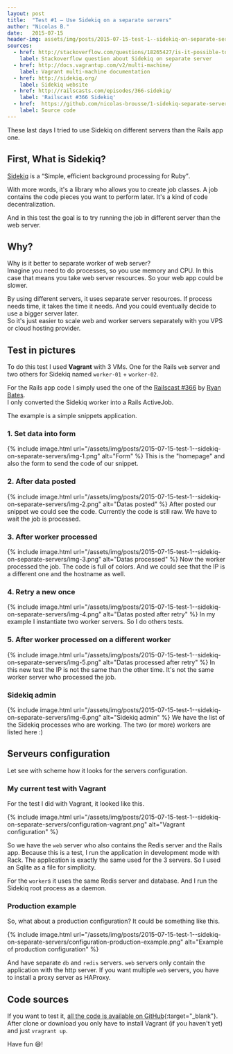 ```yaml
---
layout: post
title:  "Test #1 — Use Sidekiq on a separate servers"
author: "Nicolas B."
date:   2015-07-15
header-img: assets/img/posts/2015-07-15-test-1--sidekiq-on-separate-servers/banner.jpg
sources:
  - href: http://stackoverflow.com/questions/18265427/is-it-possible-to-run-sidekiq-on-a-separate-host-from-the-rails-host
    label: Stackoverflow question about Sidekiq on separate server
  - href: http://docs.vagrantup.com/v2/multi-machine/
    label: Vagrant multi-machine documentation
  - href: http://sidekiq.org/
    label: Sidekiq website
  - href: http://railscasts.com/episodes/366-sidekiq/
    label: 'Railscast #366 Sidekiq'
  - href:  https://github.com/nicolas-brousse/1-sidekiq-separate-servers
    label: Source code
---
```


These last days I tried to use Sidekiq on different servers than the Rails app one.

## First, What is Sidekiq?

[Sidekiq](http://sidekiq.org/) is a <q>Simple, efficient background processing for Ruby</q>.  

With more words, it's a library who allows you to create job classes. A job contains the code pieces you want to perform later. It's a kind of code decentralization.

And in this test the goal is to try running the job in different server than the web server.


## Why?

Why is it better to separate worker of web server?  
Imagine you need to do processes, so you use memory and CPU. In this case that means you take web server resources. So your web app could be slower.

By using different servers, it uses separate server resources. If process needs time, it takes the time it needs. And you could eventually decide to use a bigger server later.  
So it's just easier to scale web and worker servers separately with you VPS or cloud hosting provider.


## Test in pictures

To do this test I used **Vagrant** with 3 VMs. One for the Rails `web` server and two others for Sidekiq named `worker-01` + `worker-02`.

For the Rails app code I simply used the one of the [Railscast #366](http://railscasts.com/episodes/366-sidekiq/) by [Ryan Bates](https://twitter.com/rbates).  
I only converted the Sidekiq worker into a Rails ActiveJob.

The example is a simple snippets application.

### 1. Set data into form

{% include image.html url="/assets/img/posts/2015-07-15-test-1--sidekiq-on-separate-servers/img-1.png" alt="Form" %}
This is the "homepage" and also the form to send the code of our snippet.

### 2. After data posted

{% include image.html url="/assets/img/posts/2015-07-15-test-1--sidekiq-on-separate-servers/img-2.png" alt="Datas posted" %}
After posted our snippet we could see the code. Currently the code is still raw. We have to wait the job is processed.

### 3. After worker processed

{% include image.html url="/assets/img/posts/2015-07-15-test-1--sidekiq-on-separate-servers/img-3.png" alt="Datas processed" %}
Now the worker processed the job. The code is full of colors.
And we could see that the IP is a different one and the hostname as well.

### 4. Retry a new once

{% include image.html url="/assets/img/posts/2015-07-15-test-1--sidekiq-on-separate-servers/img-4.png" alt="Datas posted after retry" %}
In my example I instantiate two worker servers. So I do others tests.

### 5. After worker processed on a different worker

{% include image.html url="/assets/img/posts/2015-07-15-test-1--sidekiq-on-separate-servers/img-5.png" alt="Datas processed after retry" %}
In this new test the IP is not the same than the other time. It's not the same worker server who processed the job.

### Sidekiq admin

{% include image.html url="/assets/img/posts/2015-07-15-test-1--sidekiq-on-separate-servers/img-6.png" alt="Sidekiq admin" %}
We have the list of the Sidekiq processes who are working. The two (or more) workers are listed here :)


## Serveurs configuration

Let see with scheme how it looks for the servers configuration.

### My current test with Vagrant

For the test I did with Vagrant, it looked like this.

{% include image.html url="/assets/img/posts/2015-07-15-test-1--sidekiq-on-separate-servers/configuration-vagrant.png" alt="Vagrant configuration" %}

So we have the `web` server who also contains the Redis server and the Rails app. Because this is a test, I run the application in development mode with Rack.
The application is exactly the same used for the 3 servers. So I used an Sqlite as a file for simplicity.

For the `worker`s it uses the same Redis server and database. And I run the Sidekiq root process as a daemon.

### Production example

So, what about a production configuration? It could be something like this.

{% include image.html url="/assets/img/posts/2015-07-15-test-1--sidekiq-on-separate-servers/configuration-production-example.png" alt="Example of production configuration" %}

And have separate `db` and `redis` servers. `web` servers only contain the application with the http server. If you want multiple `web` servers, you have to install a proxy server as HAProxy.


## Code sources

If you want to test it, [all the code is available on GitHub](https://github.com/nicolas-brousse/1-sidekiq-separate-servers){:target="_blank"}.  
After clone or download you only have to install Vagrant (if you haven't yet) and just `vragrant up`.

Have fun :smile:!
